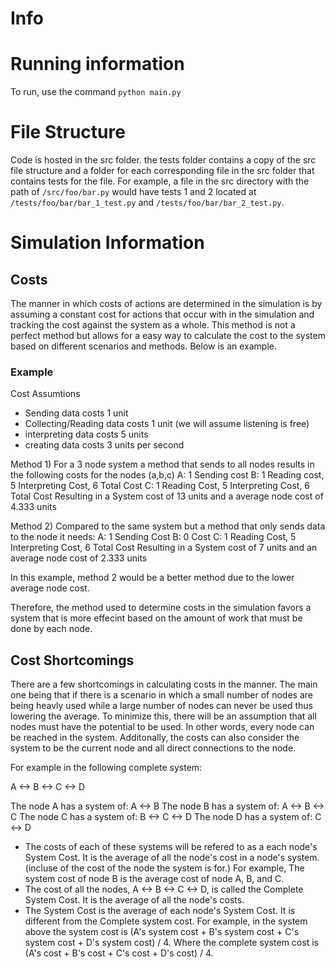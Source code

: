 # Info

# Running information
To run, use the command `python main.py`

# File Structure

Code is hosted in the src folder. the tests folder contains a copy of the src file structure and a folder for each corresponding file in the src folder that contains tests for the file. For example, a file in the src directory with the path of `/src/foo/bar.py` would have tests 1 and 2 located at `/tests/foo/bar/bar_1_test.py` and `/tests/foo/bar/bar_2_test.py`.


# Simulation Information

## Costs

The manner in which costs of actions are determined in the simulation is by assuming a constant cost for actions that occur with in the simulation and tracking the cost against the system as a whole. This method is not a perfect method but allows for a easy way to calculate the cost to the system based on different scenarios and methods. Below is an example.

### Example

Cost Assumtions
- Sending data costs 1 unit
- Collecting/Reading data costs 1 unit (we will assume listening is free)
- interpreting data costs 5 units
- creating data costs 3 units per second

Method 1)
For a 3 node system a method that sends to all nodes results in the following costs for the nodes (a,b,c)
A: 1 Sending cost
B: 1 Reading cost, 5 Interpreting Cost, 6 Total Cost
C: 1 Reading Cost, 5 Interpreting Cost, 6 Total Cost
Resulting in a System cost of 13 units and a average node cost of 4.333 units

Method 2)
Compared to the same system but a method that only sends data to the node it needs:
A: 1 Sending Cost
B: 0 Cost
C: 1 Reading Cost, 5 Interpreting Cost, 6 Total Cost
Resulting in a System cost of 7 units and an average node cost of 2.333 units

In this example, method 2 would be a better method due to the lower average node cost.

Therefore, the method used to determine costs in the simulation favors a system that is more effecint based on the amount of work that must be done by each node.

## Cost Shortcomings

There are a few shortcomings in calculating costs in the manner. The main one being that if there is a scenario in which a small number of nodes are being heavly used while a large number of nodes can never be used thus lowering the average. To minimize this, there will be an assumption that all nodes must have the potential to be used. In other words, every node can be reached in the system. Additonally, the costs can also consider the system to be the current node and all direct connections to the node.

For example in the following complete system:

A <-> B <-> C <-> D

The node A has a system of: A <-> B
The node B has a system of: A <-> B <-> C
The node C has a system of: B <-> C <-> D
The node D has a system of: C <-> D

- The costs of each of these systems will be refered to as a each node's System Cost. It is the average of all the node's cost in a node's system. (incluse of the cost of the node the system is for.) For example, The system cost of node B is the average cost of node A, B, and C.
- The cost of all the nodes, A <-> B <-> C <-> D, is called the Complete System Cost. It is the average of all the node's costs.
- The System Cost is the average of each node's System Cost. It is different from the Complete system cost. For example, in the system above the system cost is (A's system cost + B's system cost + C's system cost + D's system cost) / 4. Where the complete system cost is (A's cost + B's cost + C's cost + D's cost) / 4. 
